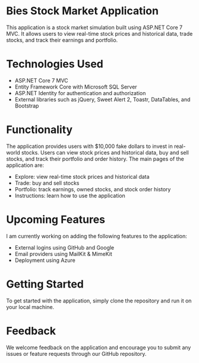 # Bies Stock Market Application
This application is a stock market simulation built using ASP.NET Core 7 MVC. It allows users to view real-time stock prices and historical data, trade stocks, and track their earnings and portfolio.

# Technologies Used
- ASP.NET Core 7 MVC
- Entity Framework Core with Microsoft SQL Server
- ASP.NET Identity for authentication and authorization
- External libraries such as jQuery, Sweet Alert 2, Toastr, DataTables, and Bootstrap
# Functionality
The application provides users with $10,000 fake dollars to invest in real-world stocks. Users can view stock prices and historical data, buy and sell stocks, and track their portfolio and order history. The main pages of the application are:

- Explore: view real-time stock prices and historical data
- Trade: buy and sell stocks
- Portfolio: track earnings, owned stocks, and stock order history
- Instructions: learn how to use the application
# Upcoming Features
I am currently working on adding the following features to the application:

- External logins using GitHub and Google
- Email providers using MailKit & MimeKit
- Deployment using Azure
# Getting Started
To get started with the application, simply clone the repository and run it on your local machine.

# Feedback
We welcome feedback on the application and encourage you to submit any issues or feature requests through our GitHub repository.
